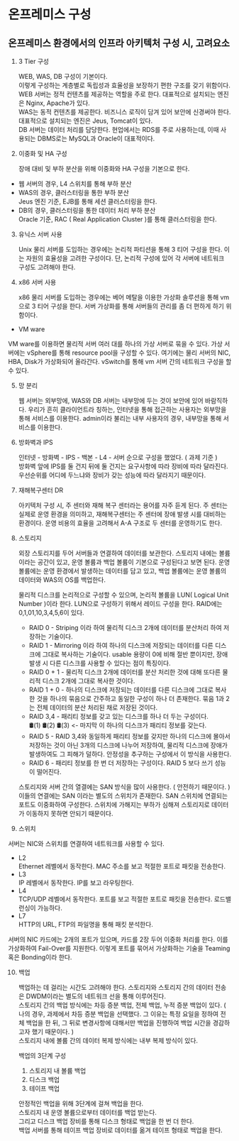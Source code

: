 # 온프레미스 구성

## 온프레미스 환경에서의 인프라 아키텍처 구성 시, 고려요소

1. 3 Tier 구성

    WEB, WAS, DB 구성이 기본이다. <br/>
    이렇게 구성하는 계층별로 독립성과 효율성을 보장하기 편한 구조를 갖기 위함이다. <br/> 
    WEB 서버는 정적 컨텐츠를 제공하는 역할을 주로 한다. 대표적으로 설치되는 엔진은 Nginx, Apache가 있다. <br/>
    WAS는 동적 컨텐츠를 제공한다. 비즈니스 로직이 담겨 있어 보안에 신경써야 한다. 대표적으로 설치되는 엔진은 Jeus, Tomcat이 있다. <br/>
    DB 서버는 데이터 처리를 담당한다. 현업에서는 RDS를 주로 사용하는데, 이때 사용되는 DBMS로는 MySQL과 Oracle이 대표적이다.

2. 이중화 및 HA 구성

    장애 대비 및 부하 분산을 위해 이중화와 HA 구성을 기본으로 한다.

- 웹 서버의 경우, L4 스위치를 통해 부하 분산
- WAS의 경우, 클러스터링을 통한 부하 분산
    <br/> Jeus 엔진 기준, EJB를 통해 세션 클러스터링을 한다. 
- DB의 경우, 클러스터링을 통한 데이터 처리 부하 분산
    <br/> Oracle 기준, RAC ( Real Application Cluster )를 통해 클러스터링을 한다.

3. 유닉스 서버 사용

    Unix 물리 서버를 도입하는 경우에는 논리적 파티션을 통해 3 티어 구성을 한다. 이는 자원의 효율성을 고려한 구성이다. 단, 논리적 구성에 있어 각 서버에 네트워크 구성도 고려해야 한다.

4. x86 서버 사용

    x86 물리 서버를 도입하는 경우에는 베어 메탈을 이용한 가상화 솔루션을 통해 vm 으로 3 티어 구성을 한다. 서버 가상화를 통해 서버들의 관리를 좀 더 편하게 하기 위함이다. 

- VM ware

VM ware를 이용하면 물리적 서버 여러 대를 하나의 가상 서버로 묶을 수 있다. 가상 서버에는 vSphere를 통해 resource pool을 구성할 수 있다. 여기에는 물리 서버의 NIC, HBA, Disk가 가상화되어 올라간다. vSwitch를 통해 vm 서버 간의 네트워크 구성을 할 수 있다. 

5. 망 분리

    웹 서버는 외부망에, WAS와 DB 서버는 내부망에 두는 것이 보안에 있어 바람직하다. 우리가 흔히 클라이언트라 칭하는, 인터넷을 통해 접근하는 사용자는 외부망을 통해 서비스를 이용한다. admin이라 불리는 내부 사용자의 경우, 내부망을 통해 서비스를 이용한다.

6. 방화벽과 IPS

    인터넷 - 방화벽 - IPS - 백본 - L4 - 서버 순으로 구성을 했었다. ( 과제 기준 )
    <br/> 방화벽 앞에 IPS를 둘 건지 뒤에 둘 건지는 요구사항에 따라 장비에 따라 달라진다. 우선순위를 어디에 두느냐와 장비가 갖는 성능에 따라 달라지기 때문이다.

7. 재해복구센터 DR

    아키텍처 구성 시, 주 센터와 재해 복구 센터라는 용어를 자주 듣게 된다. 주 센터는 실제로 운영 환경을 의미하고, 재해복구센터는 주 센터에 장애 발생 시를 대비하는 환경이다. 운영 비용의 효율을 고려해서 A-A 구조로 두 센터를 운영하기도 한다.

8. 스토리지

    외장 스토리지를 두어 서버들과 연결하여 데이터를 보관한다. 스토리지 내에는 볼륨이라는 공간이 있고, 운영 볼륨과 백업 볼륨이 기본으로 구성된다고 보면 된다. 운영 볼륨에는 운영 환경에서 발생하는 데이터를 담고 있고, 백업 볼륨에는 운영 볼륨의 데이터와 WAS의 OS를 백업한다.

    물리적 디스크를 논리적으로 구성할 수 있으며, 논리적 볼륨을 LUN( Logical Unit Number )이라 한다. LUN으로 구성하기 위해서 레이드 구성을 한다. RAID에는 0,1,01,10,3,4,5,6이 있다. <br/>
    * RAID 0 - Striping 이라 하여 물리적 디스크 2개에 데이터를 분산처리 하여 저장하는 기술이다. <br/>
    * RAID 1 - Mirroring 이라 하여 하나의 디스크에 저장되는 데이터를 다른 디스크에 그대로 복사하는 기술이다. usable 용량이 0에 비해 절반 뿐이지만, 장애 발생 시 다른 디스크를 사용할 수 있다는 점이 특징이다. <br/>
    * RAID 0 + 1 - 물리적 디스크 2개에 데이터를 분산 처리한 것에 대해 또다른 물리적 디스크 2개에 그대로 복사한 것이다.<br/>
    * RAID 1 + 0 - 하나의 디스크에 저장되는 데이터를 다른 디스크에 그대로 복사한 것을 하나의 묶음으로 간주하고 동일한 구성이 하나 더 존재한다. 묶음 1과 2는 전체 데이터의 분산 처리된 채로 저장된 것이다. <br/>
    * RAID 3,4 - 패리티 정보를 갖고 있는 디스크를 하나 더 두는 구성이다. <br/>
    🛢(1) 🛢(2) 🛢(3) <- 마지막 이 하나의 디스크가 패리티 정보를 갖는다. <br/>
    * RAID 5 - RAID 3,4와 동일하게 패리티 정보를 갖지만 하나의 디스크에 몰아서 저장하는 것이 아닌 3개의 디스크에 나누어 저장하여, 물리적 디스크에 장애가 발생하여도 그 피해가 덜하다. 안정성을 추구하는 구성에서 이 방식을 사용한다. <br/>
    * RAID 6 - 패리티 정보를 한 번 더 저장하는 구성이다. RAID 5 보다 쓰기 성능이 떨어진다.

    스토리지와 서버 간의 열결에는 SAN 방식을 많이 사용한다. ( 안전하기 때문이다. ) 이들의 연결에는 SAN 이라는 별도의 스위치가 존재한다. SAN 스위치에 연결되는 포트도 이중화하여 구성한다. 스위치에 가해지는 부하가 심해져 스토리지로 데이터가 이동하지 못하면 안되기 때문이다. 

9. 스위치

서버는 NIC와 스위치를 연결하여 네트워크를 사용할 수 있다.

- L2
<br/> Ethernet 레벨에서 동작한다. MAC 주소를 보고 적절한 포트로 패킷을 전송한다.
- L3
<br/> IP 레벨에서 동작한다. IP를 보고 라우팅한다.
- L4
<br/> TCP/UDP 레벨에서 동작한다. 포트를 보고 적절한 포트로 패킷을 전송한다. 로드밸런싱이 가능하다.
- L7
<br/> HTTP의 URL, FTP의 파일명을 통해 패킷 분석한다.

서버의 NIC 카드에는 2개의 포트가 있으며, 카드를 2장 두어 이중화 처리를 한다. 이를 가상화하여 Fail-Over를 지원한다. 이렇게 포트를 묶어서 가상화하는 기술을 Teaming 혹은 Bonding이라 한다.

10. 백업

    백업하는 데 걸리는 시간도 고려해야 한다. 스토리지와 스토리지 간의 데이터 전송은 DWDM이라는 별도의 네트워크 선을 통해 이루어진다. <br/>
    스토리지 간의 백업 방식에는 차등 증분 백업, 전체 백업, 누적 증분 백업이 있다. ( 나의 경우, 과제에서 차등 증분 백업을 선택했다. 그 이유는 특정 요일을 정하여 전체 백업을 한 뒤, 그 뒤로 변경사항에 대해서만 백업을 진행하여 백업 시간을 경감하고자 했기 때문이다. ) <br/>
    스토리지 내에 볼륨 간의 데이터 복제 방식에는 내부 복제 방식이 있다. <br/>
    
    백업의 3단계 구성<br/>
    1. 스토리지 내 볼륨 백업
    2. 디스크 백업
    3. 테이프 백업

    안정적인 백업을 위해 3단계에 걸쳐 백업을 한다. <br/> 스토리지 내 운영 볼륨으로부터 데이터를 백업 받는다. <br/> 그리고 디스크 백업 장비를 통해 디스크 형태로 백업을 한 번 더 한다. <br/> 백업 서버를 통해 테이프 백업 장비로 데이터를 옮겨 테이프 형태로 백업을 한다.

    